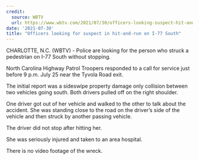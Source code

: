 ```yaml
---
credit:
  source: WBTV
  url: https://www.wbtv.com/2021/07/30/officers-looking-suspect-hit-and-run-i-77-south/
date: '2021-07-30'
title: "Officers looking for suspect in hit-and-run on I-77 South"
---
```

CHARLOTTE, N.C. (WBTV) - Police are looking for the person who struck a pedestrian on I-77 South without stopping.

North Carolina Highway Patrol Troopers responded to a call for service just before 9 p.m. July 25 near the Tyvola Road exit.

The initial report was a sideswipe property damage only collision between two vehicles going south. Both drivers pulled off on the right shoulder.

One driver got out of her vehicle and walked to the other to talk about the accident. She was standing close to the road on the driver’s side of the vehicle and then struck by another passing vehicle.

The driver did not stop after hitting her.

She was seriously injured and taken to an area hospital.

There is no video footage of the wreck.
